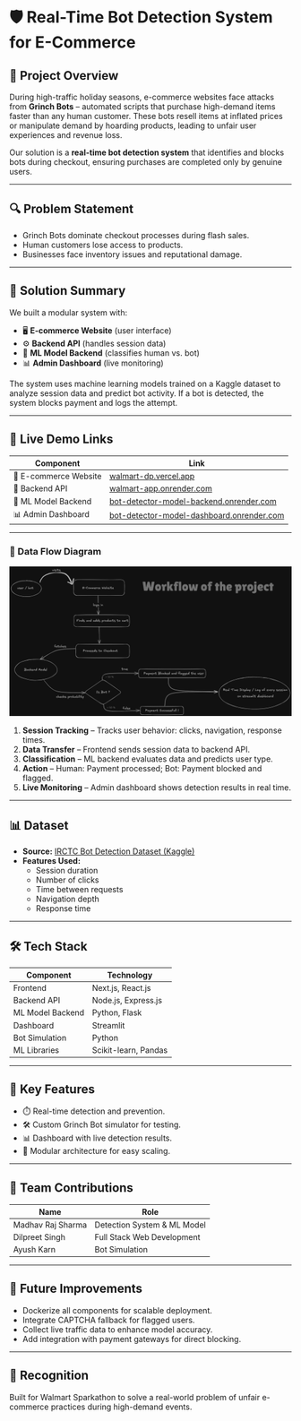 # 🛡️ Real-Time Bot Detection System for E-Commerce

## 📖 Project Overview

During high-traffic holiday seasons, e-commerce websites face attacks from **Grinch Bots** – automated scripts that purchase high-demand items faster than any human customer. These bots resell items at inflated prices or manipulate demand by hoarding products, leading to unfair user experiences and revenue loss.

Our solution is a **real-time bot detection system** that identifies and blocks bots during checkout, ensuring purchases are completed only by genuine users.

---

## 🔍 Problem Statement

- Grinch Bots dominate checkout processes during flash sales.
- Human customers lose access to products.
- Businesses face inventory issues and reputational damage.

---

## 🔑 Solution Summary

We built a modular system with:

- 🖥️ **E-commerce Website** (user interface)
- ⚙️ **Backend API** (handles session data)
- 🧠 **ML Model Backend** (classifies human vs. bot)
- 📊 **Admin Dashboard** (live monitoring)

The system uses machine learning models trained on a Kaggle dataset to analyze session data and predict bot activity. If a bot is detected, the system blocks payment and logs the attempt.

---

## 🔗 Live Demo Links

| Component             | Link                                                                                            |
| --------------------- | ----------------------------------------------------------------------------------------------- |
| 🛒 E-commerce Website | [walmart-dp.vercel.app](https://walmart-dp.vercel.app/)                                         |
| 🔗 Backend API        | [walmart-app.onrender.com](https://walmart-app.onrender.com)                                    |
| 🤖 ML Model Backend   | [bot-detector-model-backend.onrender.com](https://bot-detector-model-backend.onrender.com)      |
| 📊 Admin Dashboard    | [bot-detector-model-dashboard.onrender.com](https://bot-detector-model-dashboard.onrender.com/) |

---

### 🔄 Data Flow Diagram
 
 ![Workflow Diagram](./workflow.png)


1. **Session Tracking** – Tracks user behavior: clicks, navigation, response times.
2. **Data Transfer** – Frontend sends session data to backend API.
3. **Classification** – ML backend evaluates data and predicts user type.
4. **Action** – Human: Payment processed; Bot: Payment blocked and flagged.
5. **Live Monitoring** – Admin dashboard shows detection results in real time.

---

## 📊 Dataset

- **Source:** [IRCTC Bot Detection Dataset (Kaggle)](https://www.kaggle.com/datasets/subradeepdas02/irctc-bot-detection-dataset)
- **Features Used:**
  - Session duration
  - Number of clicks
  - Time between requests
  - Navigation depth
  - Response time

---

## 🛠️ Tech Stack

| Component        | Technology           |
| ---------------- | -------------------- |
| Frontend         | Next.js, React.js    |
| Backend API      | Node.js, Express.js  |
| ML Model Backend | Python, Flask        |
| Dashboard        | Streamlit            |
| Bot Simulation   | Python               |
| ML Libraries     | Scikit-learn, Pandas |

---

## 🌟 Key Features

- ⏱️ Real-time detection and prevention.
- 🛠️ Custom Grinch Bot simulator for testing.
- 📊 Dashboard with live detection results.
- 🔄 Modular architecture for easy scaling.

---

## 👥 Team Contributions

| Name              | Role                        |
| ----------------- | --------------------------- |
| Madhav Raj Sharma | Detection System & ML Model |
| Dilpreet Singh    | Full Stack Web Development  |
| Ayush Karn        | Bot Simulation              |

---

## 🚀 Future Improvements

- Dockerize all components for scalable deployment.
- Integrate CAPTCHA fallback for flagged users.
- Collect live traffic data to enhance model accuracy.
- Add integration with payment gateways for direct blocking.

---


## 🏅 Recognition

Built for Walmart Sparkathon to solve a real-world problem of unfair e-commerce practices during high-demand events.
